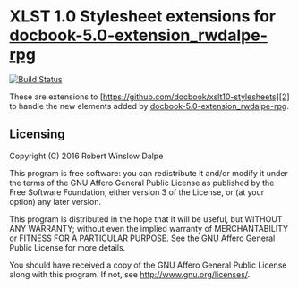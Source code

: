 # XLST 1.0 Stylesheet extensions for [docbook-5.0-extension_rwdalpe-rpg][1]

[![Build Status](https://travis-ci.org/rwdalpe/docbook-xslt1-rwdalpe-extension_rpg.svg?branch=master)](https://travis-ci.org/rwdalpe/docbook-xslt1-rwdalpe-extension_rpg)

These are extensions to [https://github.com/docbook/xslt10-stylesheets][2] to
handle the new elements added by [docbook-5.0-extension_rwdalpe-rpg][1].

## Licensing

Copyright (C) 2016 Robert Winslow Dalpe

This program is free software: you can redistribute it and/or modify
it under the terms of the GNU Affero General Public License as published by
the Free Software Foundation, either version 3 of the License, or
(at your option) any later version.

This program is distributed in the hope that it will be useful,
but WITHOUT ANY WARRANTY; without even the implied warranty of
MERCHANTABILITY or FITNESS FOR A PARTICULAR PURPOSE.  See the
GNU Affero General Public License for more details.

You should have received a copy of the GNU Affero General Public License
along with this program.  If not, see <http://www.gnu.org/licenses/>.

[1]: https://github.com/rwdalpe/docbook-5.0-extension_rwdalpe-rpg
[2]: https://github.com/docbook/xslt10-stylesheets